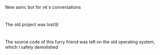 New asinc bot for vk's conversations
#
The old project was lost😢
#
The source code of this furry friend was left on the old operating system, which I safely demolished

